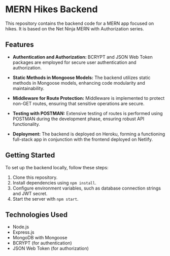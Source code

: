 # MERN Hikes Backend

This repository contains the backend code for a MERN app focused on hikes. It is based on the Net Ninja MERN with Authorization series.

## Features

- **Authentication and Authorization:** BCRYPT and JSON Web Token packages are employed for secure user authentication and authorization.

- **Static Methods in Mongoose Models:** The backend utilizes static methods in Mongoose models, enhancing code modularity and maintainability.

- **Middleware for Route Protection:** Middleware is implemented to protect non-GET routes, ensuring that sensitive operations are secure.

- **Testing with POSTMAN:** Extensive testing of routes is performed using POSTMAN during the development phase, ensuring robust API functionality.

- **Deployment:** The backend is deployed on Heroku, forming a functioning full-stack app in conjunction with the frontend deployed on Netlify.

## Getting Started

To set up the backend locally, follow these steps:

1. Clone this repository.
2. Install dependencies using `npm install`.
3. Configure environment variables, such as database connection strings and JWT secret.
4. Start the server with `npm start`.

## Technologies Used

- Node.js
- Express.js
- MongoDB with Mongoose
- BCRYPT (for authentication)
- JSON Web Token (for authorization)


